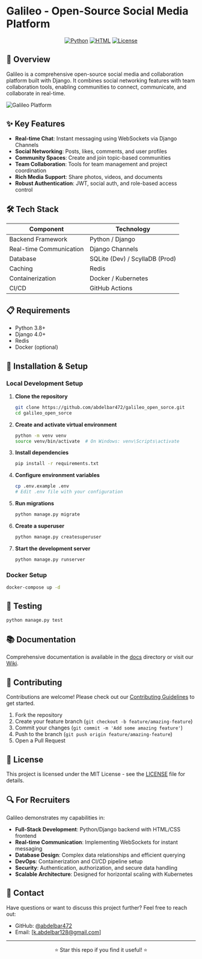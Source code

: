 # Galileo - Open-Source Social Media Platform

<div align="center">
  
[![Python](https://img.shields.io/badge/Python-94.6%25-3776AB?style=for-the-badge&logo=python&logoColor=white)](https://github.com/abdelbar472/galileo_open_sorce)
[![HTML](https://img.shields.io/badge/HTML-5.4%25-E34F26?style=for-the-badge&logo=html5&logoColor=white)](https://github.com/abdelbar472/galileo_open_sorce)
[![License](https://img.shields.io/badge/License-MIT-green?style=for-the-badge)](LICENSE)
  
</div>

## 🚀 Overview

Galileo is a comprehensive open-source social media and collaboration platform built with Django. It combines social networking features with team collaboration tools, enabling communities to connect, communicate, and collaborate in real-time.

![Galileo Platform](https://github.com/abdelbar472/galileo_open_sorce/raw/main/docs/assets/banner.png)

## ✨ Key Features

- **Real-time Chat**: Instant messaging using WebSockets via Django Channels
- **Social Networking**: Posts, likes, comments, and user profiles
- **Community Spaces**: Create and join topic-based communities
- **Team Collaboration**: Tools for team management and project coordination
- **Rich Media Support**: Share photos, videos, and documents
- **Robust Authentication**: JWT, social auth, and role-based access control

## 🛠️ Tech Stack

| Component | Technology |
|-----------|------------|
| Backend Framework | Python / Django |
| Real-time Communication | Django Channels |
| Database | SQLite (Dev) / ScyllaDB (Prod) |
| Caching | Redis |
| Containerization | Docker / Kubernetes |
| CI/CD | GitHub Actions |

## 📋 Requirements

- Python 3.8+
- Django 4.0+
- Redis
- Docker (optional)

## 🔧 Installation & Setup

### Local Development Setup

1. **Clone the repository**
   ```bash
   git clone https://github.com/abdelbar472/galileo_open_sorce.git
   cd galileo_open_sorce
   ```

2. **Create and activate virtual environment**
   ```bash
   python -m venv venv
   source venv/bin/activate  # On Windows: venv\Scripts\activate
   ```

3. **Install dependencies**
   ```bash
   pip install -r requirements.txt
   ```

4. **Configure environment variables**
   ```bash
   cp .env.example .env
   # Edit .env file with your configuration
   ```

5. **Run migrations**
   ```bash
   python manage.py migrate
   ```

6. **Create a superuser**
   ```bash
   python manage.py createsuperuser
   ```

7. **Start the development server**
   ```bash
   python manage.py runserver
   ```

### Docker Setup

```bash
docker-compose up -d
```

## 🧪 Testing

```bash
python manage.py test
```

## 📚 Documentation

Comprehensive documentation is available in the [docs](docs/) directory or visit our [Wiki](https://github.com/abdelbar472/galileo_open_sorce/wiki).

## 🤝 Contributing

Contributions are welcome! Please check out our [Contributing Guidelines](CONTRIBUTING.md) to get started.

1. Fork the repository
2. Create your feature branch (`git checkout -b feature/amazing-feature`)
3. Commit your changes (`git commit -m 'Add some amazing feature'`)
4. Push to the branch (`git push origin feature/amazing-feature`)
5. Open a Pull Request

## 📄 License

This project is licensed under the MIT License - see the [LICENSE](LICENSE) file for details.

## 🔍 For Recruiters

Galileo demonstrates my capabilities in:

- **Full-Stack Development**: Python/Django backend with HTML/CSS frontend
- **Real-time Communication**: Implementing WebSockets for instant messaging
- **Database Design**: Complex data relationships and efficient querying
- **DevOps**: Containerization and CI/CD pipeline setup
- **Security**: Authentication, authorization, and secure data handling
- **Scalable Architecture**: Designed for horizontal scaling with Kubernetes

## 📱 Contact

Have questions or want to discuss this project further? Feel free to reach out:

- GitHub: [@abdelbar472](https://github.com/abdelbar472)
- Email: [k.abdelbar128@gmail.com]

---

<div align="center">
  
⭐ Star this repo if you find it useful! ⭐
  
</div>
